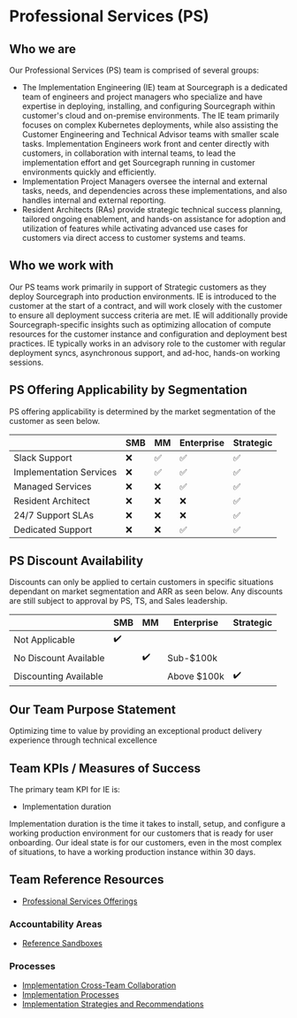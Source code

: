 # Professional Services (PS)

## Who we are

Our Professional Services (PS) team is comprised of several groups:

- The Implementation Engineering (IE) team at Sourcegraph is a dedicated team of engineers and project managers who specialize and have expertise in deploying, installing, and configuring Sourcegraph within customer's cloud and on-premise environments. The IE team primarily focuses on complex Kubernetes deployments, while also assisting the Customer Engineering and Technical Advisor teams with smaller scale tasks. Implementation Engineers work front and center directly with customers, in collaboration with internal teams, to lead the implementation effort and get Sourcegraph running in customer environments quickly and efficiently.
- Implementation Project Managers oversee the internal and external tasks, needs, and dependencies across these implementations, and also handles internal and external reporting.
- Resident Architects (RAs) provide strategic technical success planning, tailored ongoing enablement, and hands-on assistance for adoption and utilization of features while activating advanced use cases for customers via direct access to customer systems and teams.

## Who we work with

Our PS teams work primarily in support of Strategic customers as they deploy Sourcegraph into production environments. IE is introduced to the customer at the start of a contract, and will work closely with the customer to ensure all deployment success criteria are met. IE will additionally provide Sourcegraph-specific insights such as optimizing allocation of compute resources for the customer instance and configuration and deployment best practices. IE typically works in an advisory role to the customer with regular deployment syncs, asynchronous support, and ad-hoc, hands-on working sessions.

## PS Offering Applicability by Segmentation

PS offering applicability is determined by the market segmentation of the customer as seen below.

|                         | SMB | MM                 | Enterprise         | Strategic          |
| ----------------------- | --- | ------------------ | ------------------ | ------------------ |
| Slack Support           | :x: | :white_check_mark: | :white_check_mark: | :white_check_mark: |
| Implementation Services | :x: | :white_check_mark: | :white_check_mark: | :white_check_mark: |
| Managed Services        | :x: | :x:                | :white_check_mark: | :white_check_mark: |
| Resident Architect      | :x: | :x:                | :x:                | :white_check_mark: |
| 24/7 Support SLAs       | :x: | :x:                | :x:                | :white_check_mark: |
| Dedicated Support       | :x: | :x:                | :white_check_mark: | :white_check_mark: |

## PS Discount Availability

Discounts can only be applied to certain customers in specific situations dependant on market segmentation and ARR as seen below. Any discounts are still subject to approval by PS, TS, and Sales leadership.

|                       | SMB                | MM                 | Enterprise  | Strategic          |
| --------------------- | ------------------ | ------------------ | ----------- | ------------------ |
| Not Applicable        | :heavy_check_mark: |                    |             |                    |
| No Discount Available |                    | :heavy_check_mark: | Sub-$100k   |                    |
| Discounting Available |                    |                    | Above $100k | :heavy_check_mark: |

## Our Team Purpose Statement

Optimizing time to value by providing an exceptional product delivery experience through technical excellence

## Team KPIs / Measures of Success

The primary team KPI for IE is:

- Implementation duration

Implementation duration is the time it takes to install, setup, and configure a working production environment for our customers that is ready for user onboarding. Our ideal state is for our customers, even in the most complex of situations, to have a working production instance within 30 days.

## Team Reference Resources

- [Professional Services Offerings](ps-offerings.md)

### Accountability Areas

- [Reference Sandboxes](reference-sandboxes.md)

### Processes

- [Implementation Cross-Team Collaboration](process/implementation-cross-team-collaboration.md)
- [Implementation Processes](process/ie-process.md)
- [Implementation Strategies and Recommendations](process/impl-strategies.md)
